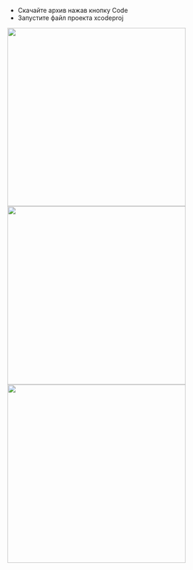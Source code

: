 - Скачайте архив нажав кнопку Code
- Запустите файл проекта xcodeproj

<img src="https://github.com/KAKPONOTAM/StarWarsCharacterDescription/assets/90626471/0198ba62-43c1-4025-a5e9-b443cd9000f2" height=400> <img src="https://github.com/KAKPONOTAM/StarWarsCharacterDescription/assets/90626471/4161112f-d9e9-4d4b-802a-43ee2f24b24c.jpg" height=400>
<img src="https://github.com/KAKPONOTAM/StarWarsCharacterDescription/assets/90626471/f17bfb5f-0c51-44c2-a9c1-c8e07d9dbb38.jpg" height=400>
